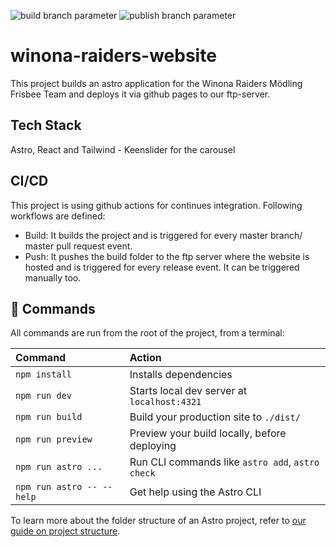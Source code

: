 ![build branch parameter](https://github.com/Stezido/winona-raiders-website/workflows/Build/badge.svg)
![publish branch parameter](https://github.com/Stezido/winona-raiders-website/workflows/Publish/badge.svg)
# winona-raiders-website

This project builds an astro application for the Winona Raiders Mödling Frisbee Team and deploys it via github pages to our ftp-server.

## Tech Stack

Astro, React and Tailwind - Keenslider for the carousel

## CI/CD

This project is using github actions for continues integration. Following workflows are defined:

- Build: It builds the project and is triggered for every master branch/ master pull request event.
- Push: It pushes the build folder to the ftp server where the website is hosted and is triggered for every release event. It can be triggered manually too.

## 🧞 Commands

All commands are run from the root of the project, from a terminal:

| Command                   | Action                                           |
| :------------------------ | :----------------------------------------------- |
| `npm install`             | Installs dependencies                            |
| `npm run dev`             | Starts local dev server at `localhost:4321`      |
| `npm run build`           | Build your production site to `./dist/`          |
| `npm run preview`         | Preview your build locally, before deploying     |
| `npm run astro ...`       | Run CLI commands like `astro add`, `astro check` |
| `npm run astro -- --help` | Get help using the Astro CLI                     |

To learn more about the folder structure of an Astro project, refer to [our guide on project structure](https://docs.astro.build/en/basics/project-structure/).
